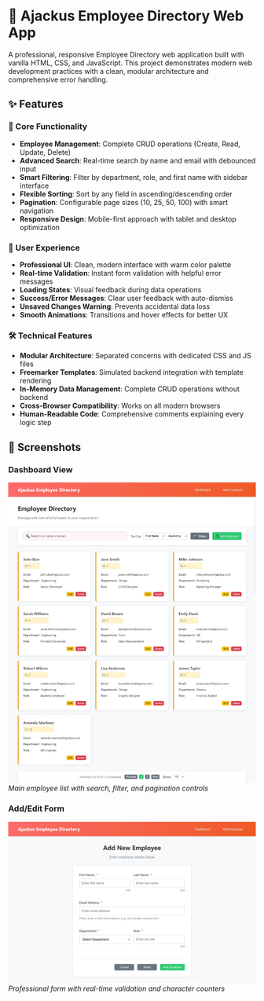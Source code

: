 # 🏢 Ajackus Employee Directory Web App

A professional, responsive Employee Directory web application built with vanilla HTML, CSS, and JavaScript. This project demonstrates modern web development practices with a clean, modular architecture and comprehensive error handling.



## ✨ Features

### 🎯 Core Functionality
- **Employee Management**: Complete CRUD operations (Create, Read, Update, Delete)
- **Advanced Search**: Real-time search by name and email with debounced input
- **Smart Filtering**: Filter by department, role, and first name with sidebar interface
- **Flexible Sorting**: Sort by any field in ascending/descending order
- **Pagination**: Configurable page sizes (10, 25, 50, 100) with smart navigation
- **Responsive Design**: Mobile-first approach with tablet and desktop optimization

### 🎨 User Experience
- **Professional UI**: Clean, modern interface with warm color palette
- **Real-time Validation**: Instant form validation with helpful error messages
- **Loading States**: Visual feedback during data operations
- **Success/Error Messages**: Clear user feedback with auto-dismiss
- **Unsaved Changes Warning**: Prevents accidental data loss
- **Smooth Animations**: Transitions and hover effects for better UX

### 🛠️ Technical Features
- **Modular Architecture**: Separated concerns with dedicated CSS and JS files
- **Freemarker Templates**: Simulated backend integration with template rendering
- **In-Memory Data Management**: Complete CRUD operations without backend
- **Cross-Browser Compatibility**: Works on all modern browsers
- **Human-Readable Code**: Comprehensive comments explaining every logic step



## 📸 Screenshots

### Dashboard View
![Dashboard](screenshots/dashboard.jpeg)
*Main employee list with search, filter, and pagination controls*

### Add/Edit Form
![Form](screenshots/form.jpeg)
*Professional form with real-time validation and character counters*
